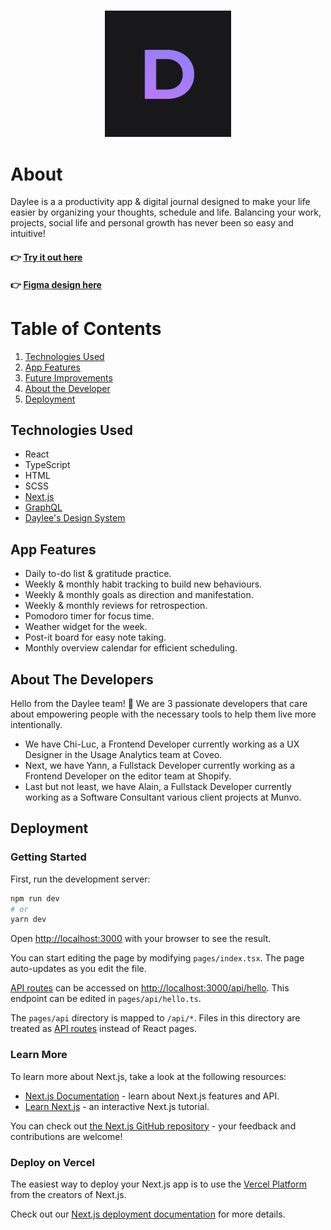 ### <div align="center"><img src="https://raw.githubusercontent.com/Daylee-Digital-Journal/daylee/main/public/favicon.ico" width="40%"></div>


# About

Daylee is a a productivity app & digital journal designed to make your life easier by organizing your thoughts, schedule and life. Balancing your work, projects, social life and personal growth has never been so easy and intuitive!

#### 👉 [Try it out here](https://daylee-web.herokuapp.com/)
#### 👉 [Figma design here](https://www.figma.com/file/BH6GRyC4CYVTOO4zrqESCs/Daylee)

# Table of Contents

1. [Technologies Used](#technologies)
2. [App Features](#features)
3. [Future Improvements](#improvements)
4. [About the Developer](#about-me)
5. [Deployment](#deployment)


## <a name="technologies"></a>Technologies Used
- React
- TypeScript
- HTML
- SCSS
- [Next.js](https://nextjs.org//)
- [GraphQL](https://graphql.org/)
- [Daylee's Design System](https://www.figma.com/file/BH6GRyC4CYVTOO4zrqESCs/Daylee?node-id=562%3A439)

## <a name="features"></a>App Features

- Daily to-do list & gratitude practice.
- Weekly & monthly habit tracking to build new behaviours.
- Weekly & monthly goals as direction and manifestation.
- Weekly & monthly reviews for retrospection.
- Pomodoro timer for focus time.
- Weather widget for the week.
- Post-it board for easy note taking.
- Monthly overview calendar for efficient scheduling.

## <a name="about-me"></a>About The Developers

Hello from the Daylee team! 👋 We are 3 passionate developers that care about empowering people with the necessary tools to help them live more intentionally.
- We have Chi-Luc, a Frontend Developer currently working as a UX Designer in the Usage Analytics team at Coveo.
- Next, we have Yann, a Fullstack Developer currently working as a Frontend Developer on the editor team at Shopify.
- Last but not least, we have Alain, a Fullstack Developer currently working as a Software Consultant various client projects at Munvo.

## <a name="deployment"></a>Deployment

### Getting Started

First, run the development server:

```bash
npm run dev
# or
yarn dev
```

Open [http://localhost:3000](http://localhost:3000) with your browser to see the result.

You can start editing the page by modifying `pages/index.tsx`. The page auto-updates as you edit the file.

[API routes](https://nextjs.org/docs/api-routes/introduction) can be accessed on [http://localhost:3000/api/hello](http://localhost:3000/api/hello). This endpoint can be edited in `pages/api/hello.ts`.

The `pages/api` directory is mapped to `/api/*`. Files in this directory are treated as [API routes](https://nextjs.org/docs/api-routes/introduction) instead of React pages.

### Learn More

To learn more about Next.js, take a look at the following resources:

- [Next.js Documentation](https://nextjs.org/docs) - learn about Next.js features and API.
- [Learn Next.js](https://nextjs.org/learn) - an interactive Next.js tutorial.

You can check out [the Next.js GitHub repository](https://github.com/vercel/next.js/) - your feedback and contributions are welcome!

### Deploy on Vercel

The easiest way to deploy your Next.js app is to use the [Vercel Platform](https://vercel.com/new?utm_medium=default-template&filter=next.js&utm_source=create-next-app&utm_campaign=create-next-app-readme) from the creators of Next.js.

Check out our [Next.js deployment documentation](https://nextjs.org/docs/deployment) for more details.
